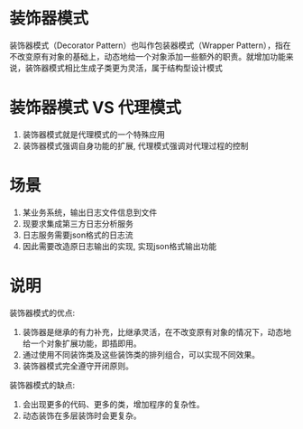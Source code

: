 # 装饰器模式
装饰器模式（Decorator Pattern）也叫作包装器模式（Wrapper Pattern），指在不改变原有对象的基础上，动态地给一个对象添加一些额外的职责。就增加功能来说，装饰器模式相比生成子类更为灵活，属于结构型设计模式

# 装饰器模式 VS 代理模式
1. 装饰器模式就是代理模式的一个特殊应用
2. 装饰器模式强调自身功能的扩展, 代理模式强调对代理过程的控制

# 场景
1. 某业务系统，输出日志文件信息到文件
2. 现要求集成第三方日志分析服务
3. 日志服务需要json格式的日志流
4. 因此需要改造原日志输出的实现, 实现json格式输出功能

# 说明
装饰器模式的优点:
1. 装饰器是继承的有力补充，比继承灵活，在不改变原有对象的情况下，动态地给一个对象扩展功能，即插即用。 
2. 通过使用不同装饰类及这些装饰类的排列组合，可以实现不同效果。
3. 装饰器模式完全遵守开闭原则。 

装饰器模式的缺点:
1. 会出现更多的代码、更多的类，增加程序的复杂性。 
2. 动态装饰在多层装饰时会更复杂。